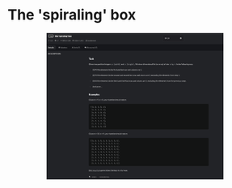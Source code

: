 # The 'spiraling' box

<p align="center">
  <img src="./screenshots/image1.png" width="350" title="Console">
</p>
